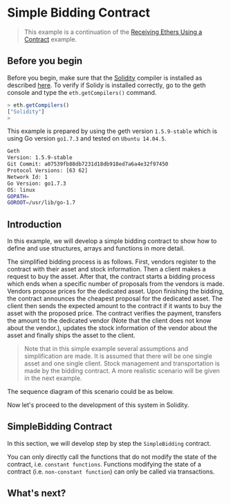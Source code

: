 # Simple Bidding Contract

> This example is a continuation of the [Receiving Ethers Using a Contract](./Receiving%20Ethers%20Using%20a%20Contract.md) example.


## Before you begin

Before you begin, make sure that the [Solidity](http://solidity.readthedocs.io/en/develop/index.html) compiler is installed as described [here](https://github.com/ethereum/go-ethereum/wiki/Contract-Tutorial#install-solc-on-ubuntu). To verify if Solidy is installed correctly, go to the geth console and type the `eth.getCompilers()` command. 

``` js
> eth.getCompilers()
["Solidity"]
> 
```

This example is prepared by using the geth version `1.5.9-stable` which is using Go version `go1.7.3` and tested on `Ubuntu 14.04.5`. 

``` bash
Geth
Version: 1.5.9-stable
Git Commit: a07539fb88db7231d18db918ed7a6a4e32f97450
Protocol Versions: [63 62]
Network Id: 1
Go Version: go1.7.3
OS: linux
GOPATH=
GOROOT=/usr/lib/go-1.7
```

## Introduction

In this example, we will develop a simple bidding contract to show how to define and use structures, arrays and functions in more detail.

The simplified bidding process is as follows. First, vendors register to the contract with their asset and stock information. Then a client makes a request to buy the asset. After that, the contract starts a bidding process which ends when a specific number of proposals from the vendors is made. Vendors propose prices for the dedicated asset. Upon finishing the bidding, the contract announces the cheapest proposal for the dedicated asset. The client then sends the expected amount to the contract if it wants to buy the asset with the proposed price. The contract verifies the payment, transfers the amount to the dedicated vendor (Note that the client does not know about the vendor.), updates the stock information of the vendor about the asset and finally ships the asset to the client.

> Note that in this simple example several assumptions and simplification are made. It is assumed that there will be one single asset and one single client. Stock management and transportation is made by the bidding contract. A more realistic scenario will be given in the next example.

The sequence diagram of this scenario could be as below.



Now let's proceed to the development of this system in Solidity.

## SimpleBidding Contract

In this section, we will develop step by step the `SimpleBidding` contract. 

You can only directly call the functions that do not modify the state of the contract, i.e. `constant functions`. Functions modifying the state of a contract (i.e. `non-constant function`) can only be called via transactions.

## What's next?


